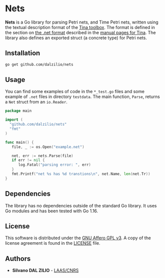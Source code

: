 # Nets

**Nets** is a Go library for parsing Petri nets, and Time Petri nets, written
using the textual description format of the [Tina
toolbox](http://projects.laas.fr/tina/). The format is defined in the section on
[the .net format](http://projects.laas.fr/tina/manuals/formats.html#2) described
in the [manual pages for
Tina](http://projects.laas.fr/tina/manuals/formats.html). The library also
defines an exported struct (a concrete type) for Petri nets.

## Installation

```bash
go get github.com/dalzilio/nets
```

## Usage

You can find some examples of code in the `*_test.go` files and some example of
`.net` files in directory `testdata`. The main function, `Parse`, returns a
`Net` struct from an `io.Reader`.

```go
package main

import (
  "github.com/dalzilio/nets"
  "fmt"
)

func main() {
   file, _ := os.Open("example.net")

   net, err := nets.Parse(file)
   if err != nil {
      log.Fatal("parsing error: ", err)
   }
   fmt.Printf("net %s has %d transtions\n", net.Name, len(net.Tr))
}
```

## Dependencies

The library has no dependencies outside of the standard Go library. It uses Go
modules and has been tested with Go 1.16.

## License

This software is distributed under the [GNU Affero GPL
v3](https://www.gnu.org/licenses/agpl-3.0.en.html). A copy of the license
agreement is found in the [LICENSE](./LICENSEmd) file.

## Authors

* **Silvano DAL ZILIO** -  [LAAS/CNRS](https://www.laas.fr/)
